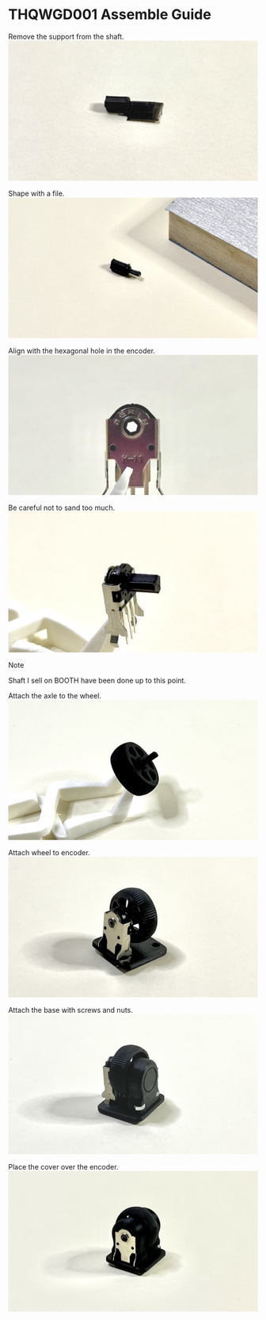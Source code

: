 # THQWGD001 Assemble Guide

Remove the support from the shaft.
![](img/assemble/1_shaft.jpg)

Shape with a file.
![](img/assemble/2_sanding.jpg)

Align with the hexagonal hole in the encoder.
![](img/assemble/3_encoder.jpg)

Be careful not to sand too much.
![](img/assemble/3_fitting.jpg)

> [!NOTE]
> Shaft I sell on BOOTH have been done up to this point.

Attach the axle to the wheel.
![](img/assemble/4_wheel.jpg)

Attach wheel to encoder.
![](img/assemble/5_encoder.jpg)

Attach the base with screws and nuts.
![](img/assemble/6_base.jpg)

Place the cover over the encoder.
![](img/assemble/7_cover.jpg)

